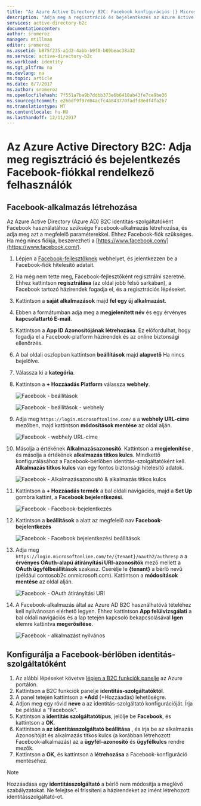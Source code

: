 ```yaml
---
title: "Az Azure Active Directory B2C: Facebook konfigurációs |} Microsoft Docs"
description: "Adja meg a regisztráció és bejelentkezés az Azure Active Directory B2C által védett alkalmazások Facebook-fiókkal rendelkező felhasználók számára."
services: active-directory-b2c
documentationcenter: 
author: sromeroz
manager: mtillman
editor: sromeroz
ms.assetid: b875f235-a1d2-4abb-b9f0-b89beac38a32
ms.service: active-directory-b2c
ms.workload: identity
ms.tgt_pltfrm: na
ms.devlang: na
ms.topic: article
ms.date: 8/7/2017
ms.author: sromeroz
ms.openlocfilehash: 7f551a7ba9b7ddbb373e6b6418ab43fe7ce9be36
ms.sourcegitcommit: e266df9f97d04acfc4a843770fadfd8edf4fa2b7
ms.translationtype: MT
ms.contentlocale: hu-HU
ms.lasthandoff: 12/11/2017
---
```

# <a name="azure-active-directory-b2c-provide-sign-up-and-sign-in-to-consumers-with-facebook-accounts"></a>Az Azure Active Directory B2C: Adja meg regisztráció és bejelentkezés Facebook-fiókkal rendelkező felhasználók
## <a name="create-a-facebook-application"></a>Facebook-alkalmazás létrehozása
Az Azure Active Directory (Azure AD) B2C identitás-szolgáltatóként Facebook használatához szüksége Facebook-alkalmazás létrehozása, és adja meg azt a megfelelő paraméterekkel. Ehhez Facebook-fiók szükséges. Ha még nincs fiókja, beszerezheti a [https://www.facebook.com/](https://www.facebook.com/).

1. Lépjen a [Facebook-fejlesztőknek](https://developers.facebook.com/) webhelyet, és jelentkezzen be a Facebook-fiók hitelesítő adatait.
2. Ha még nem tette meg, Facebook-fejlesztőként regisztrálni szeretné. Ehhez kattintson **regisztrálása** (az oldal jobb felső sarkában), a Facebook tartozó házirendek fogadja el, és a regisztrációs lépéseket.
3. Kattintson a **saját alkalmazások** majd **fel egy új alkalmazást**. 
4. Ebben a formátumban adja meg a **megjelenített név** és egy érvényes **kapcsolattartó E-mail**.
5. Kattintson a **App ID Azonosítójának létrehozása**. Ez előfordulhat, hogy fogadja el a Facebook-platform házirendek és az online biztonsági ellenőrzés.
6. A bal oldali oszlopban kattintson **beállítások** majd **alapvető** Ha nincs bejelölve.
7. Válassza ki a **kategória**. 
8. Kattintson a **+ Hozzáadás Platform** válassza **webhely**.
   
    ![Facebook - beállítások](./media/active-directory-b2c-setup-fb-app/fb-settings.png)
   
    ![Facebook - beállítások - webhely](./media/active-directory-b2c-setup-fb-app/fb-website.png)
9. Adja meg `https://login.microsoftonline.com/` a a **webhely URL-címe** mezőben, majd kattintson **módosítások mentése** az oldal alján.
   
    ![Facebook - webhely URL-címe](./media/active-directory-b2c-setup-fb-app/fb-site-url.png)

10. Másolja a értékének **Alkalmazásazonosító**. Kattintson a **megjelenítése** , és másolja a értékének **alkalmazás titkos kulcs**. Mindkettő konfigurálásához a Facebook-bérlőben identitás-szolgáltatóként kell. **Alkalmazás titkos kulcs** van egy fontos biztonsági hitelesítő adatok.
   
    ![Facebook - Alkalmazásazonosító & alkalmazás titkos kulcs](./media/active-directory-b2c-setup-fb-app/fb-app-id-app-secret.png)
11. Kattintson a **+ Hozzáadás termék** a bal oldali navigációs, majd a **Set Up** gombra kattint, a **Facebook bejelentkezési**.
   
    ![Facebook - Facebook-bejelentkezés](./media/active-directory-b2c-setup-fb-app/fb-login.png)
12. Kattintson a **beállítások** a alatt az megfelelő nav **Facebook-bejelentkezés**

    ![Facebook - Facebook bejelentkezési beállítások](./media/active-directory-b2c-setup-fb-app/fb-login-settings.png)
13. Adja meg `https://login.microsoftonline.com/te/{tenant}/oauth2/authresp` a a **érvényes OAuth-alapú átirányítási URI-azonosítók** mező mellett a **OAuth ügyfélbeállítások** szakasz. Cserélje le **{tenant}** a bérlő nevű (például contosob2c.onmicrosoft.com). Kattintson a **módosítások mentése** az oldal alján.
    
    ![Facebook - OAuth átirányítási URI](./media/active-directory-b2c-setup-fb-app/fb-oauth-redirect-uri.png)
14. A Facebook-alkalmazás által az Azure AD B2C használhatóvá tételéhez kell nyilvánosan elérhető legyen. Ehhez kattintson **App felülvizsgálati** a bal oldali navigációs és a lap tetején kapcsoló bekapcsolásával **Igen** elemre kattintva **megerősítése**.
    
    ![Facebook - alkalmazást nyilvános](./media/active-directory-b2c-setup-fb-app/fb-app-public.png)

## <a name="configure-facebook-as-an-identity-provider-in-your-tenant"></a>Konfigurálja a Facebook-bérlőben identitás-szolgáltatóként
1. Az alábbi lépéseket követve [lépjen a B2C funkciók panelje](active-directory-b2c-app-registration.md#navigate-to-b2c-settings) az Azure portálon.
2. Kattintson a B2C funkciók panelje **identitás-szolgáltatóktól**.
3. A panel tetején kattintson a **+Add** (+Hozzáadás) lehetőségre.
4. Adjon meg egy rövid **neve** a az identitás-szolgáltató konfigurációját. Írja be például a "Facebook".
5. Kattintson a **identitás szolgáltatótípus**, jelölje be **Facebook**, és kattintson a **OK**.
6. Kattintson a **az identitásszolgáltató beállítása** , és írja be az alkalmazás Azonosítóját és alkalmazás titkos kulcs (a korábban létrehozott Facebook-alkalmazás) az a **ügyfél-azonosító** és **ügyfélkulcs** rendre mezők.
7. Kattintson a **OK**, és kattintson a **létrehozása** a Facebook-konfiguráció mentéséhez.

> [!NOTE]
> Hozzáadása egy **identitásszolgáltató** a bérlő nem módosítja a meglévő szabályzatokat. Ne felejtse el frissíteni a házirendeket az imént létrehozott identitásszolgáltató-ot.
>